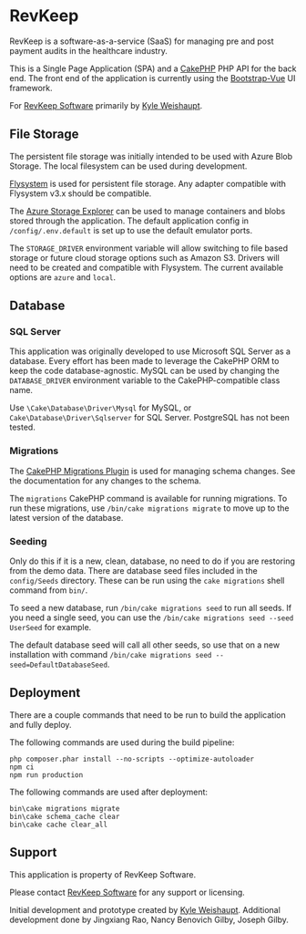 # RevKeep

RevKeep is a software-as-a-service (SaaS) for managing pre and post payment audits in the healthcare industry.

This is a Single Page Application (SPA) and a [CakePHP](https://cakephp.org/) PHP API for the back end.
The front end of the application is currently using the [Bootstrap-Vue](https://bootstrap-vue.org/) UI framework.

For [RevKeep Software](https://revkeepsoftware.com) primarily by [Kyle Weishaupt](https://kyleweishaupt.com).

## File Storage

The persistent file storage was initially intended to be used with Azure Blob Storage. The local filesystem can be used during development.

[Flysystem](https://github.com/thephpleague/flysystem) is used for persistent file storage. Any adapter compatible with Flysystem v3.x should be compatible.

The [Azure Storage Explorer](https://azure.microsoft.com/en-us/features/storage-explorer/) can be used to manage containers and blobs stored through the application. The default application config in `/config/.env.default` is set up to use the default emulator ports.

The `STORAGE_DRIVER` environment variable will allow switching to file based storage or future cloud storage options such as Amazon S3. Drivers will need to be created and compatible with Flysystem. The current available options are `azure` and `local`.

## Database

### SQL Server

This application was originally developed to use Microsoft SQL Server as a database. Every effort has been made to leverage the CakePHP ORM to keep the code database-agnostic. MySQL can be used by changing the `DATABASE_DRIVER` environment variable to the CakePHP-compatible class name.

Use `\Cake\Database\Driver\Mysql` for MySQL, or `Cake\Database\Driver\Sqlserver` for SQL Server. PostgreSQL has not been tested.

### Migrations

The [CakePHP Migrations Plugin](https://book.cakephp.org/migrations/3/en/index.html) is used for managing schema changes. See the documentation for any changes to the schema.

The `migrations` CakePHP command is available for running migrations.
To run these migrations, use `/bin/cake migrations migrate` to move up to the latest version of the database.

### Seeding

Only do this if it is a new, clean, database, no need to do if you are restoring from the demo data. There are database seed files included in the `config/Seeds` directory. These can be run using the `cake migrations` shell command from `bin/`.

To seed a new database, run `/bin/cake migrations seed` to run all seeds. If you need a single seed, you can use the `/bin/cake migrations seed --seed UserSeed` for example.

The default database seed will call all other seeds, so use that on a new installation with command `/bin/cake migrations seed --seed=DefaultDatabaseSeed`.

## Deployment

There are a couple commands that need to be run to build the application and fully deploy.

The following commands are used during the build pipeline:

```
php composer.phar install --no-scripts --optimize-autoloader
npm ci
npm run production
```

The following commands are used after deployment:

```
bin\cake migrations migrate
bin\cake schema_cache clear
bin\cake cache clear_all
```

## Support

This application is property of RevKeep Software.

Please contact [RevKeep Software](https://revkeepsoftware.com) for any support or licensing.

Initial development and prototype created by [Kyle Weishaupt](https://kyleweishaupt.com).
Additional development done by Jingxiang Rao, Nancy Benovich Gilby, Joseph Gilby.
